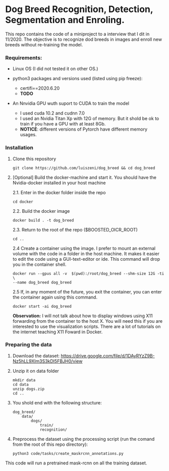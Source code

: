 # Dog Breed Recognition, Detection, Segmentation and Enroling.

This repo contains the code of a miniproject to a interview that I dit in 11/2020. The objective is to recognize dod breeds in images and enroll new breeds without re-training the model.  

### Requirements:
- Linux OS (I did not tested it on other OS.)
- python3 packages and versions used (listed using pip freeze):

    - certifi==2020.6.20
    - **TODO**


- An Nnvidia GPU wuth suport to CUDA to train the model
    - I used cuda 10.2 and cudnn 7.0
    - I used an Nvidia Titan Xp with 12G of memory. But it shold be ok to train if you have a GPU with at least 8Gb.
    - **NOTICE**: different versions of Pytorch have different memory usages.

### Installation 

1. Clone this repository
    ```Shell
    git clone https://github.com/luiszeni/dog_breed && cd dog_breed
    ```
  
2. [Optional]  Build the docker-machine and start it.
You should have the Nvidia-docker installed in your host machine

    2.1. Enter in the docker folder inside the repo
    ```Shell
    cd docker
    ```
    2.2. Build the docker image 
    ```Shell
    docker build . -t dog_breed
    ```
    2.3. Return to the root of the repo ($BOOSTED_OICR_ROOT)
    ```Shell
    cd ..
    ```
    2.4 Create a container using the image.  I prefer to mount an external volume with the code in a folder in the host machine. It makes it easier to edit the code using a GUI-text-editor or ide. This command will drop you in the container shell.
    ```Shell
    docker run --gpus all -v  $(pwd):/root/dog_breed --shm-size 12G -ti \
    --name dog_breed dog_breed
    ```
  
    2.5 If, in any moment of the future, you exit the container, you can enter the container again using this command.
    ```Shell
    docker start -ai dog_breed 
    ```
  
    **Observation:** I will not talk about how to display windows using X11 forwarding from the container to the host X. You will need this if you are interested to use the visualization scripts. There are a lot of tutorials on the internet teaching X11 Foward in Docker. 

### Preparing the data

1. Download the dataset: https://drive.google.com/file/d/1DAyRYzZ9B-Nz5hLL9XIm3S3kDI5FBJH0/view

2. Unzip it on data folder
    ```Shell
    mkdir data
    cd data
    unzip dogs.zip
    cd ..
    ```
3. You shold end with the following structure:
    ```Shell
    dog_breed/
        data/
            dogs/
                train/
                recognition/
    ```
4. Preprocess the dataset using the processing script (run the comand from the root of this repo directory):
    ```Shell
    python3 code/tasks/create_maskrcnn_annotations.py   
    ```
This code will run a pretrained mask-rcnn  on all the training dataset. 

  